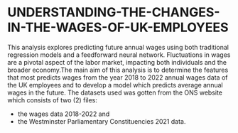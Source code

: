 # UNDERSTANDING-THE-CHANGES-IN-THE-WAGES-OF-UK-EMPLOYEES
This analysis explores predicting future annual wages using both traditional regression models and a feedforward neural network. Fluctuations in wages are a pivotal aspect of the labor market, impacting both individuals and the broader economy.The main aim of this analysis is to determine the features that most predicts wages from the year 2018 to 2022 annual wages data of the UK employees and to develop a model which predicts average annual wages in the future. The datasets used was gotten from the ONS website which consists of two (2) files:
 - the wages data 2018-2022 and
 - the Westminster Parliamentary Constituencies 2021 data.
